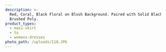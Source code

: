 ```yaml
---
description: >-
  Red, Coral, Black Floral on Blush Background. Paired with Solid Black. Double
  Brushed Poly.
product_types:
  - maxi-skirt
  - to
  - womens-dresses
photo_path: /uploads/110.JPG
---
```

